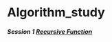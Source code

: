 # Algorithm_study

##### Session 1 [Recursive Function](https://colab.research.google.com/drive/18qGMl4QThRTX0jE9EkhxapFz6SRFnzC7)
